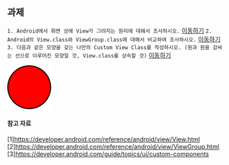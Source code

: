 ## 과제

`1. Android에서 화면 상에 View가 그려지는 원리에 대해서 조사하시오.` [이동하기]()
`2. Android의 View.class와 ViewGroup.class에 대해서 비교하여 조사하시오.` [이동하기]()
`3. 다음과 같은 모양을 갖는 나만의 Custom View Class를 작성하시오. (원과 원을 감싸는 선으로 이루어진 모양일 것, View.class를 상속할 것)` [이동하기]()

 <img src="https://github.com/hyejin830/Android_Weekly_Assignment/blob/master/Week1/images/image.png" width="20%"></img>

#### 참고 자료

[1]https://developer.android.com/reference/android/view/View.html
[2]https://developer.android.com/reference/android/view/ViewGroup.html
[3]https://developer.android.com/guide/topics/ui/custom-components

